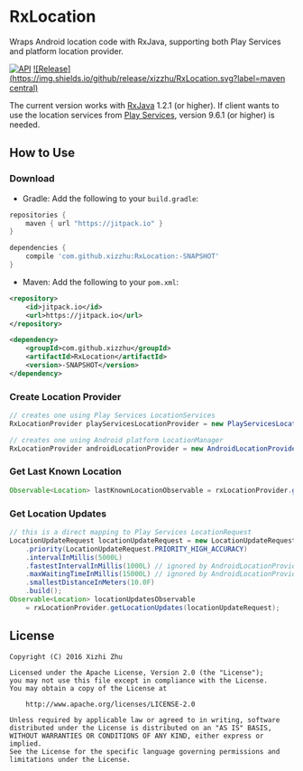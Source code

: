 RxLocation
==========

Wraps Android location code with RxJava, supporting both Play Services and platform location provider.

[![API](https://img.shields.io/badge/API-9%2B-green.svg?style=flat)](https://developer.android.com/about/versions/android-2.3.html) [![Release](https://img.shields.io/github/release/xizzhu/RxLocation.svg?label=maven central)](https://jitpack.io/#xizzhu/RxLocation)

The current version works with [RxJava](https://github.com/ReactiveX/RxJava) 1.2.1 (or higher). If client wants to use the location services from [Play Services](https://developers.google.com/android/guides/overview), version 9.6.1 (or higher) is needed.

How to Use
----------

### Download
* Gradle: Add the following to your `build.gradle`:
```gradle
repositories {
    maven { url "https://jitpack.io" }
}

dependencies {
    compile 'com.github.xizzhu:RxLocation:-SNAPSHOT'
}
```
* Maven: Add the following to your `pom.xml`:
```xml
<repository>
    <id>jitpack.io</id>
    <url>https://jitpack.io</url>
</repository>

<dependency>
    <groupId>com.github.xizzhu</groupId>
    <artifactId>RxLocation</artifactId>
    <version>-SNAPSHOT</version>
</dependency>
```

### Create Location Provider

````java
// creates one using Play Services LocationServices
RxLocationProvider playServicesLocationProvider = new PlayServicesLocationProvider(context);

// creates one using Android platform LocationManager
RxLocationProvider androidLocationProvider = new AndroidLocationProvider(context);
````

### Get Last Known Location

````java
Observable<Location> lastKnownLocationObservable = rxLocationProvider.getLastLocation();
````

### Get Location Updates

````java
// this is a direct mapping to Play Services LocationRequest
LocationUpdateRequest locationUpdateRequest = new LocationUpdateRequest.Builder()
    .priority(LocationUpdateRequest.PRIORITY_HIGH_ACCURACY)
    .intervalInMillis(5000L)
    .fastestIntervalInMillis(1000L) // ignored by AndroidLocationProvider
    .maxWaitingTimeInMillis(15000L) // ignored by AndroidLocationProvider
    .smallestDistanceInMeters(10.0F)
    .build();
Observable<Location> locationUpdatesObservable
    = rxLocationProvider.getLocationUpdates(locationUpdateRequest);
````

License
-------
    Copyright (C) 2016 Xizhi Zhu

    Licensed under the Apache License, Version 2.0 (the "License");
    you may not use this file except in compliance with the License.
    You may obtain a copy of the License at

        http://www.apache.org/licenses/LICENSE-2.0

    Unless required by applicable law or agreed to in writing, software
    distributed under the License is distributed on an "AS IS" BASIS,
    WITHOUT WARRANTIES OR CONDITIONS OF ANY KIND, either express or implied.
    See the License for the specific language governing permissions and
    limitations under the License.
